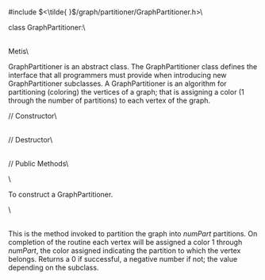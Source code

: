 \
\#include $<\tilde{ }$/graph/partitioner/GraphPartitioner.h$>$\

class GraphPartitioner:\

\
Metis\

GraphPartitioner is an abstract class. The GraphPartitioner class
defines the interface that all programmers must provide when introducing
new GraphPartitioner subclasses. A GraphPartitioner is an algorithm for
partitioning (coloring) the vertices of a graph; that is assigning a
color (1 through the number of partitions) to each vertex of the graph.

// Constructor\

\
// Destructor\

\
// Public Methods\

\

To construct a GraphPartitioner.

\

\
This is the method invoked to partition the graph into *numPart*
partitions. On completion of the routine each vertex will be assigned a
color $1$ through *numPart*, the color assigned indicating the partition
to which the vertex belongs. Returns a $0$ if successful, a negative
number if not; the value depending on the subclass.
